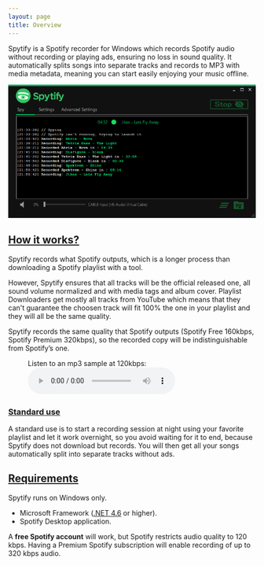 ```yaml
---
layout: page
title: Overview
---
```


Spytify is a Spotify recorder for Windows which records Spotify audio without recording or playing ads, ensuring no loss in sound quality. It automatically splits songs into separate tracks and records to MP3 with media metadata, meaning you can start easily enjoying your music offline.

<p align="center"><img alt="Spotify Recorder logs" src="./assets/images/ui_record.png" /></p>

## [How it works?](#how-it-works)
Spytify records what Spotify outputs, which is a longer process than downloading a Spotify playlist with a tool. 

However, Spytify ensures that all tracks will be the official released one, all sound volume normalized and with media tags and album cover. Playlist Downloaders get mostly all tracks from YouTube which means that they can't guarantee the choosen track will fit 100% the one in your playlist and they will all be the same quality.

Spytify records the same quality that Spotify outputs (Spotify Free 160kbps, Spotify Premium 320kbps), so the recorded copy will be indistinguishable from Spotify’s one.

<figure>
    <figcaption>Listen to an mp3 sample at 120kbps:</figcaption>
    <audio
        controls
        src="./assets/audio/sample.mp3">
            <code>Your browser does not support the <kbd>audio</kbd> element.</code>
    </audio>
</figure>

### [Standard use](#standard-use)
A standard use is to start a recording session at night using your favorite playlist and let it work overnight, so you avoid waiting for it to end, because Spytify does not download but records. You will then get all your songs automatically split into separate tracks without ads.

## [Requirements](#requirements)
Spytify runs on Windows only.
- Microsoft Framework ([.NET 4.6](https://www.microsoft.com/en-US/download/details.aspx?id=48130) or higher).
- Spotify Desktop application.

A __free Spotify account__ will work, but Spotify restricts audio quality to 120 kbps. Having a Premium Spotify subscription will enable recording of up to 320 kbps audio.